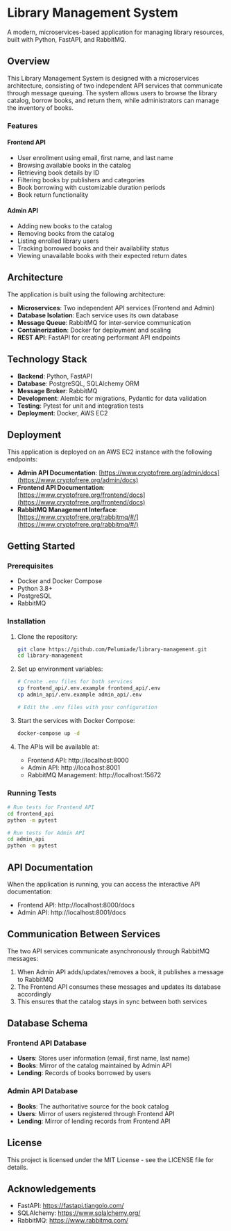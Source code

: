 # Library Management System

A modern, microservices-based application for managing library resources, built with Python, FastAPI, and RabbitMQ.

## Overview

This Library Management System is designed with a microservices architecture, consisting of two independent API services that communicate through message queuing. The system allows users to browse the library catalog, borrow books, and return them, while administrators can manage the inventory of books.

### Features

#### Frontend API
- User enrollment using email, first name, and last name
- Browsing available books in the catalog
- Retrieving book details by ID
- Filtering books by publishers and categories
- Book borrowing with customizable duration periods
- Book return functionality

#### Admin API
- Adding new books to the catalog
- Removing books from the catalog
- Listing enrolled library users
- Tracking borrowed books and their availability status
- Viewing unavailable books with their expected return dates

## Architecture

The application is built using the following architecture:

- **Microservices**: Two independent API services (Frontend and Admin)
- **Database Isolation**: Each service uses its own database
- **Message Queue**: RabbitMQ for inter-service communication
- **Containerization**: Docker for deployment and scaling
- **REST API**: FastAPI for creating performant API endpoints

## Technology Stack

- **Backend**: Python, FastAPI
- **Database**: PostgreSQL, SQLAlchemy ORM
- **Message Broker**: RabbitMQ
- **Development**: Alembic for migrations, Pydantic for data validation
- **Testing**: Pytest for unit and integration tests
- **Deployment**: Docker, AWS EC2

## Deployment

This application is deployed on an AWS EC2 instance with the following endpoints:

- **Admin API Documentation**: [https://www.cryptofrere.org/admin/docs](https://www.cryptofrere.org/admin/docs)
- **Frontend API Documentation**: [https://www.cryptofrere.org/frontend/docs](https://www.cryptofrere.org/frontend/docs)
- **RabbitMQ Management Interface**: [https://www.cryptofrere.org/rabbitmq/#/](https://www.cryptofrere.org/rabbitmq/#/)

## Getting Started

### Prerequisites

- Docker and Docker Compose
- Python 3.8+
- PostgreSQL
- RabbitMQ

### Installation

1. Clone the repository:
   ```bash
   git clone https://github.com/Pelumiade/library-management.git
   cd library-management
   ```

2. Set up environment variables:
   ```bash
   # Create .env files for both services
   cp frontend_api/.env.example frontend_api/.env
   cp admin_api/.env.example admin_api/.env
   
   # Edit the .env files with your configuration
   ```

3. Start the services with Docker Compose:
   ```bash
   docker-compose up -d
   ```

4. The APIs will be available at:
   - Frontend API: http://localhost:8000
   - Admin API: http://localhost:8001
   - RabbitMQ Management: http://localhost:15672

### Running Tests

```bash
# Run tests for Frontend API
cd frontend_api
python -m pytest

# Run tests for Admin API
cd admin_api
python -m pytest
```

## API Documentation

When the application is running, you can access the interactive API documentation:

- Frontend API: http://localhost:8000/docs
- Admin API: http://localhost:8001/docs

## Communication Between Services

The two API services communicate asynchronously through RabbitMQ messages:

1. When Admin API adds/updates/removes a book, it publishes a message to RabbitMQ
2. The Frontend API consumes these messages and updates its database accordingly
3. This ensures that the catalog stays in sync between both services

## Database Schema

### Frontend API Database

- **Users**: Stores user information (email, first name, last name)
- **Books**: Mirror of the catalog maintained by Admin API
- **Lending**: Records of books borrowed by users

### Admin API Database

- **Books**: The authoritative source for the book catalog
- **Users**: Mirror of users registered through Frontend API
- **Lending**: Mirror of lending records from Frontend API

## License

This project is licensed under the MIT License - see the LICENSE file for details.

## Acknowledgements

- FastAPI: https://fastapi.tiangolo.com/
- SQLAlchemy: https://www.sqlalchemy.org/
- RabbitMQ: https://www.rabbitmq.com/
